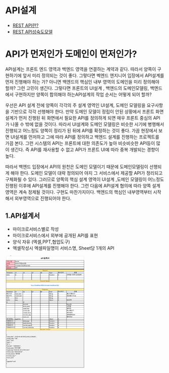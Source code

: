 # API설계
- [REST API란?](https://engineering-skcc.github.io/microservice%20modeling/BackEnd-modeling-API/)
- [REST API성숙도모델](https://engineering-skcc.github.io/microservice%20modeling/BackEnd-modeling-API/)

# API가 먼저인가 도메인이 먼저인가?

API설계는 프론트 엔드 영역과 백엔드 영역을 연결하는 계약과 같다. 따라서 양쪽이 구현하기에 앞서 미리 정의되는 것이 좋다. 
그렇다면 벡엔드 엔지니어 입장에서 API설계를 먼저 진행해야 하는 가? 아니면 백엔드의 핵심인 내부 영역의 도메인을 미리 정의해야 할까? 그런 고민이 생긴다.
그렇다면 프론트의 UI설계 , 백엔드의 도메인모델링, 백엔드에서 구현하지만 양쪽이 합의해야 하는API설계의 작업 순서는 어떻게 되어 할까? 

우선은 API 설계 전에 양쪽이 각각의 주 설계 영역인 UI설계, 도메인 모델링을 요구사항을 기반으로 각각 선행해야 한다. 만약 도메인 모델이 정립이 안된 상황에서 프론트 화면 설계가 먼저 진행된 뒤 화면에서 필요한 API를 정의하게 되면 매우 프론트 중심의 API가 나올 수 밖에 없을 것이다.
따라서 UI설계와 도메인 모델링은 비슷한 시기에 병행해서 진행되고 어느정도 양쪽이 정리가 된 뒤에 API를 확정하는 것이 좋다.
가끔 현장에서 보면 UI설계를 먼저하고 그에 따라 API를 정의하고 백엔드 설계를 진행하는 프로젝트를 가끔 본다. 그런 시스템의 API는 프론트에 대한 의존도가 높아 비슷비슷한 API등이 많이 생긴다. 즉 API를 재사용할 수 없고 API가 프론트 UI예 따라 중복 개발되는 경향이 높다.

따라서 백엔드 입장에서 API의 원천은 도메인 모델이기 때문에 도메인모델링이 선행되게 해야 한다. 도메인 모델이 대략 정의되어 야지 그 서비스에서 제공할 API가 정리되고 구체화될 수 있다. 
그러므로 양쪽의 핵심 설계 영역이 UI설계 ,도메인 모델링이 어느정도 진행된 이후에 API설계를 진행해야 한다. 그런 다음에 API설계 협의에 따라 양쪽 설계 영역은 계속 정제될 것이다.
구현도 마찬가지이다. 백엔드의 핵심인 내부영역부터 시작해서 외부영역으로 진행되어야 한다.

## 1.API설계서    
 * 마이크로서비스별로 작성
 * 마이크로서비스에서 외부에 공개된 API를 표현
 * 양식 자유 (엑셀,PPT,협업도구)
 * 엑셀작성시 엑셀파일명이 서비스명, Sheet당 1개의 API
 <img src="https://github.com/CNAPS-MSA/CNAPS3/blob/master/img/apiD.png" width="50%">
 

